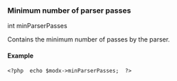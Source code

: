 ### Minimum number of parser passes

int minParserPasses

Contains the minimum number of passes by the parser.

#### Example

    <?php  echo $modx->minParserPasses;  ?>

